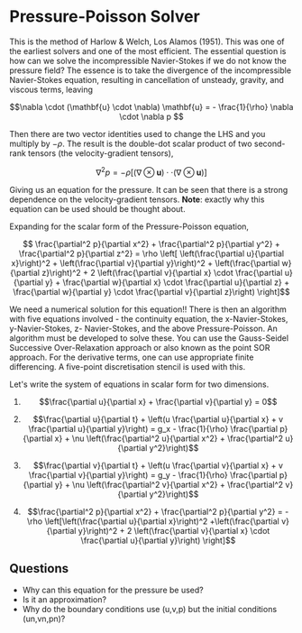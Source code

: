 Pressure-Poisson Solver
=======================

This is the method of Harlow & Welch, Los Alamos (1951). This was one of the earliest solvers and one of the most efficient. The essential question is how can we solve the incompressible Navier-Stokes if we do not know the pressure field? The essence is to take the divergence of the incompressible Navier-Stokes equation, resulting in cancellation of unsteady, gravity, and viscous terms, leaving

$$\nabla \cdot (\mathbf{u} \cdot \nabla) \mathbf{u} = - \frac{1}{\rho} \nabla \cdot \nabla p $$

Then there are two vector identities used to change the LHS and you multiply by $- \rho$. The result is the double-dot scalar product of two second-rank tensors (the velocity-gradient tensors),

$$ \nabla ^2 p = - \rho \left[(\nabla \otimes \mathbf{u}) \cdot \cdot (\nabla \otimes \mathbf{u})\right]$$

Giving us an equation for the pressure. It can be seen that there is a strong dependence on the velocity-gradient tensors. **Note**: exactly why this equation can be used should be thought about.

Expanding for the scalar form of the Pressure-Poisson equation,

$$ \frac{\partial^2 p}{\partial x^2} + \frac{\partial^2 p}{\partial y^2} + \frac{\partial^2 p}{\partial z^2} = \rho \left[ \left(\frac{\partial u}{\partial x}\right)^2 + \left(\frac{\partial v}{\partial y}\right)^2 + \left(\frac{\partial w}{\partial z}\right)^2 + 2 \left(\frac{\partial v}{\partial x} \cdot \frac{\partial u}{\partial y} + \frac{\partial w}{\partial x} \cdot \frac{\partial u}{\partial z} + \frac{\partial w}{\partial y} \cdot \frac{\partial v}{\partial z}\right) \right]$$

We need a numerical solution for this equation!! There is then an algorithm with five equations involved - the continuity equation, the x-Navier-Stokes, y-Navier-Stokes, z- Navier-Stokes, and the above Pressure-Poisson. An algorithm must be developed to solve these. You can use the Gauss-Seidel Successive Over-Relaxation approach or also known as the point SOR approach. For the derivative terms, one can use appropriate finite differencing. A five-point discretisation stencil is used with this.

Let's write the system of equations in scalar form for two dimensions.

1. $$\frac{\partial u}{\partial x} + \frac{\partial v}{\partial y} = 0$$

2. $$\frac{\partial u}{\partial t} + \left(u \frac{\partial u}{\partial x} + v \frac{\partial u}{\partial y}\right) = g_x - \frac{1}{\rho} \frac{\partial p}{\partial x} + \nu \left(\frac{\partial^2 u}{\partial x^2} + \frac{\partial^2 u}{\partial y^2}\right)$$

3. $$\frac{\partial v}{\partial t} + \left(u \frac{\partial v}{\partial x} + v \frac{\partial v}{\partial y}\right) = g_y - \frac{1}{\rho} \frac{\partial p}{\partial y} + \nu \left(\frac{\partial^2 v}{\partial x^2} + \frac{\partial^2 v}{\partial y^2}\right)$$

4. $$\frac{\partial^2 p}{\partial x^2} + \frac{\partial^2 p}{\partial y^2} = -\rho \left[\left(\frac{\partial u}{\partial x}\right)^2 +\left(\frac{\partial v}{\partial y}\right)^2 + 2 \left(\frac{\partial v}{\partial x} \cdot \frac{\partial u}{\partial y}\right) \right]$$

Questions
---------

- Why can this equation for the pressure be used?
- Is it an approximation?
- Why do the boundary conditions use (u,v,p) but the initial conditions (un,vn,pn)?
